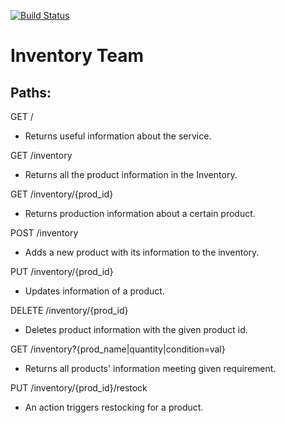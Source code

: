 [![Build Status](https://travis-ci.org/NYUDevOpsInventory/inventory.svg?branch=master)](https://travis-ci.org/NYUDevOpsInventory/inventory)

# Inventory Team


Paths:
------
GET /
- Returns useful information about the service.

GET /inventory
- Returns all the product information in the Inventory.

GET /inventory/{prod_id}
- Returns production information about a certain product.

POST /inventory
- Adds a new product with its information to the inventory.

PUT /inventory/{prod_id}
- Updates information of a product.

DELETE /inventory/{prod_id}
- Deletes product information with the given product id.

GET /inventory?{prod_name|quantity|condition=val}
- Returns all products' information meeting given requirement.

PUT /inventory/{prod_id}/restock
- An action triggers restocking for a product.
